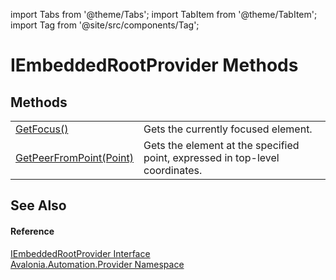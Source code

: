 import Tabs from '@theme/Tabs'; 
import TabItem from '@theme/TabItem'; 
import Tag from '@site/src/components/Tag'; 

# IEmbeddedRootProvider Methods




## Methods
<table>
<tr>
<td><a href="M_Avalonia_Automation_Provider_IEmbeddedRootProvider_GetFocus">GetFocus()</a></td>
<td>Gets the currently focused element.</td>
</tr>
<tr>
<td><a href="M_Avalonia_Automation_Provider_IEmbeddedRootProvider_GetPeerFromPoint">GetPeerFromPoint(Point)</a></td>
<td>Gets the element at the specified point, expressed in top-level coordinates.</td>
</tr>
</table>

## See Also


#### Reference
<a href="T_Avalonia_Automation_Provider_IEmbeddedRootProvider">IEmbeddedRootProvider Interface</a>  
<a href="N_Avalonia_Automation_Provider">Avalonia.Automation.Provider Namespace</a>  
